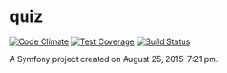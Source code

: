 quiz
====

[![Code Climate](https://codeclimate.com/github/robinkanters/sf2-quiz/badges/gpa.svg)](https://codeclimate.com/github/robinkanters/sf2-quiz) [![Test Coverage](https://codeclimate.com/github/robinkanters/sf2-quiz/badges/coverage.svg)](https://codeclimate.com/github/robinkanters/sf2-quiz/coverage) [![Build Status](https://travis-ci.org/robinkanters/sf2-quiz.svg?branch=master)](https://travis-ci.org/robinkanters/sf2-quiz)

A Symfony project created on August 25, 2015, 7:21 pm.
